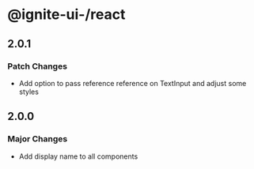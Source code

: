 # @ignite-ui-/react

## 2.0.1

### Patch Changes

- Add option to pass reference reference on TextInput and adjust some styles

## 2.0.0

### Major Changes

- Add display name to all components

